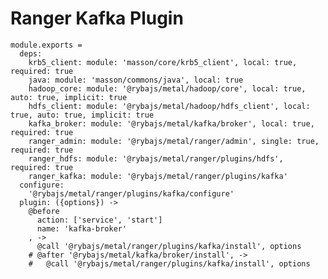 # Ranger Kafka Plugin

    module.exports =
      deps:
        krb5_client: module: 'masson/core/krb5_client', local: true, required: true
        java: module: 'masson/commons/java', local: true
        hadoop_core: module: '@rybajs/metal/hadoop/core', local: true, auto: true, implicit: true
        hdfs_client: module: '@rybajs/metal/hadoop/hdfs_client', local: true, auto: true, implicit: true
        kafka_broker: module: '@rybajs/metal/kafka/broker', local: true, required: true
        ranger_admin: module: '@rybajs/metal/ranger/admin', single: true, required: true
        ranger_hdfs: module: '@rybajs/metal/ranger/plugins/hdfs', required: true
        ranger_kafka: module: '@rybajs/metal/ranger/plugins/kafka'
      configure:
        '@rybajs/metal/ranger/plugins/kafka/configure'
      plugin: ({options}) ->
        @before
          action: ['service', 'start']
          name: 'kafka-broker'
        , ->
          @call '@rybajs/metal/ranger/plugins/kafka/install', options
        # @after '@rybajs/metal/kafka/broker/install', ->
        #   @call '@rybajs/metal/ranger/plugins/kafka/install', options
